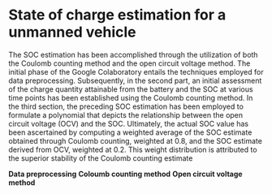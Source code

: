# State of charge estimation for a unmanned vehicle

The SOC estimation has been accomplished through the utilization of both the Coulomb counting method and the open circuit voltage method. The initial phase of the Google Colaboratory entails the techniques employed for data preprocessing. Subsequently, in the second part, an initial assessment of the charge quantity attainable from the battery and the SOC at various time points has been established using the Coulomb counting method. In the third section, the preceding SOC estimation has been employed to formulate a polynomial that depicts the relationship between the open circuit voltage (OCV) and the SOC. Ultimately, the actual SOC value has been ascertained by computing a weighted average of the SOC estimate obtained through Coulomb counting, weighted at 0.8, and the SOC estimate derived from OCV, weighted at 0.2. This weight distribution is attributed to the superior stability of the Coulomb counting estimate

__Data preprocessing__
__Coloumb counting method__
__Open circuit voltage method__
